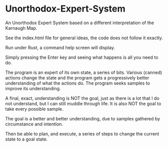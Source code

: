 # Unorthodox-Expert-System
An Unorthodox Expert System based on a different interpretation of the Karnaugh Map.

See the index.html file for general ideas, the code does not follow it exactly.

Run under Rust, a command help screen will display.  

Simply pressing the Enter key and seeing what happens is all you need to do.

The program is an expert of its own state, a series of bits.  Various (canned) actions change the state and the program
gets a progressively better understanding of what the actions do.  The program seeks samples to 
improve its understanding.

A final, exact, understanding is NOT the goal, just as there is a lot that I do not understand, but
I can still muddle through life. It is also NOT the goal to take every possible sample.

The goal is a better and better understanding, due to samples gathered by circumstance and intention.

Then be able to plan, and execute, a series of steps to change the current state to a goal state.

